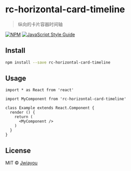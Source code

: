 # rc-horizontal-card-timeline

> 纵向的卡片容器时间轴

[![NPM](https://img.shields.io/npm/v/rc-horizontal-card-timeline.svg)](https://www.npmjs.com/package/rc-horizontal-card-timeline) [![JavaScript Style Guide](https://img.shields.io/badge/code_style-standard-brightgreen.svg)](https://standardjs.com)

## Install

```bash
npm install --save rc-horizontal-card-timeline
```

## Usage

```tsx
import * as React from 'react'

import MyComponent from 'rc-horizontal-card-timeline'

class Example extends React.Component {
  render () {
    return (
      <MyComponent />
    )
  }
}
```

## License

MIT © [Jwiayou](https://github.com/Jwiayou)
